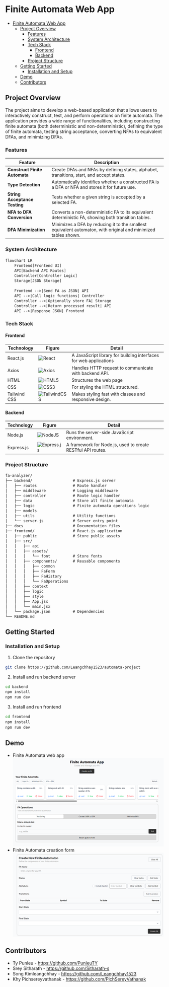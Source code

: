 # Finite Automata Web App

- [Finite Automata Web App](#finite-automata-web-app)
  - [Project Overview](#project-overview)
    - [Features](#features)
    - [System Architecture](#system-architecture)
    - [Tech Stack](#tech-stack)
      - [Frontend](#frontend)
      - [Backend](#backend)
    - [Project Structure](#project-structure)
  - [Getting Started](#getting-started)
    - [Installation and Setup](#installation-and-setup)
  - [Demo](#demo)
  - [Contributors](#contributors)

## Project Overview

The project aims to develop a web-based application that allows users to interactively construct, test, and perform operations on finite automata. The application provides a wide range of functionalities, including constructing finite automata (both deterministic and non-deterministic), defining the type of finite automata, testing string acceptance, converting NFAs to equivalent DFAs, and minimizing DFAs.

### Features

| Feature                       | Description                                                                                                    |
| ----------------------------- | -------------------------------------------------------------------------------------------------------------- |
| **Construct Finite Automata** | Create DFAs and NFAs by defining states, alphabet, transitions, start, and accept states.                      |
| **Type Detection**            | Automatically identifies whether a constructed FA is a DFA or NFA and stores it for future use.                |
| **String Acceptance Testing** | Tests whether a given string is accepted by a selected FA.                                                     |
| **NFA to DFA Conversion**     | Converts a non-deterministic FA to its equivalent deterministic FA, showing both transition tables.            |
| **DFA Minimization**          | Minimizes a DFA by reducing it to the smallest equivalent automaton, with original and minimized tables shown. |

### System Architecture

```mermaid
flowchart LR
    Frontend[Frontend UI]
    API[Backend API Routes]
    Controller[Controller Logic]
    Storage[JSON Storage]

    Frontend -->|Send FA as JSON| API
    API -->|Call logic functions| Controller
    Controller -->|Optionally store FA| Storage
    Controller -->|Return processed result| API
    API -->|Response JSON| Frontend
```

### Tech Stack

#### Frontend

| Technology   | Figure                                                                                                                       | Detail                                                            |
| ------------ | ---------------------------------------------------------------------------------------------------------------------------- | ----------------------------------------------------------------- |
| React.js     | ![React](https://img.shields.io/badge/react-%2320232a.svg?style=for-the-badge&logo=react&logoColor=%2361DAFB)                | A JavaScript library for building interfaces for web applications |
| Axios        | ![Axios](https://img.shields.io/badge/Axios-5A29E4.svg?style=for-the-badge&logo=Axios&logoColor=white)                       | Handles HTTP request to communicate with backend API.             |
| HTML         | ![HTML5](https://img.shields.io/badge/html5-%23E34F26.svg?style=for-the-badge&logo=html5&logoColor=white)                    | Structures the web page                                           |
| CSS          | ![CSS3](https://img.shields.io/badge/css3-%231572B6.svg?style=for-the-badge&logo=css3&logoColor=white)                       | For styling the HTML structured.                                  |
| Tailwind CSS | ![TailwindCSS](https://img.shields.io/badge/tailwindcss-%2338B2AC.svg?style=for-the-badge&logo=tailwind-css&logoColor=white) | Makes styling fast with classes and responsive design.            |

#### Backend

| Technology | Figure                                                                                                                    | Detail                                                      |
| ---------- | ------------------------------------------------------------------------------------------------------------------------- | ----------------------------------------------------------- |
| Node.js    | ![NodeJS](https://img.shields.io/badge/node.js-6DA55F?style=for-the-badge&logo=node.js&logoColor=white)                   | Runs the server-side JavaScript environment.                |
| Express.js | ![Express.js](https://img.shields.io/badge/express.js-%23404d59.svg?style=for-the-badge&logo=express&logoColor=%2361DAFB) | A framework for Node.js, used to create RESTful API routes. |

### Project Structure

```plaintext
fa-analyzer/
├── backend/                  # Express.js server
│   ├── routes                # Route handler
│   ├── middleware            # Logging middleware
│   ├── controller            # Route logic handler
│   ├── data                  # Store all finite automata
│   ├── logic                 # Finite automata operations logic
│   ├── models
│   ├── utils                 # Utility functions
│   └── server.js             # Server entry point
├── docs                      # Documentation files
├── frontend/                 # React.js application
│   ├── public                # Store public assets
│   ├── src/
│   │   ├── api
│   │   ├── assets/
│   │   │   └── font          # Store fonts
│   │   ├── components/       # Reusable components
│   │   │   ├── common
│   │   │   ├── FaForm
│   │   │   ├── FaHistory
│   │   │   └── FaOperations
│   │   ├── context
│   │   ├── logic
│   │   ├── style
│   │   ├── App.jsx
│   │   └── main.jsx
│   └── package.json          # Dependencies
└── README.md
```

## Getting Started

### Installation and Setup

1. Clone the repository

```bash
git clone https://github.com/Leangchhay1523/automata-project
```

2. Install and run backend server

```bash
cd backend
npm install
npm run dev

```

3. Install and run frontend

```bash
cd frontend
npm install
npm run dev
```

## Demo

- Finite Automata web app
  ![App](docs/demo/fa-app.png)
- Finite Automata creation form
  ![Creation Form](docs/demo/fa-creation.png)

## Contributors

- Ty Punleu - https://github.com/PunleuTY
- Srey Sitharath - https://github.com/Sitharath-s
- Song Kimleangchhay - https://github.com/Leangchhay1523
- Khy Pichsereyvathanak - https://github.com/PichSereyVathanak
